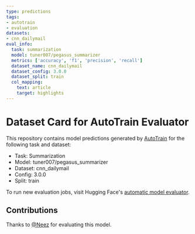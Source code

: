 ```yaml
---
type: predictions
tags:
- autotrain
- evaluation
datasets:
- cnn_dailymail
eval_info:
  task: summarization
  model: tuner007/pegasus_summarizer
  metrics: ['accuracy', 'f1', 'precision', 'recall']
  dataset_name: cnn_dailymail
  dataset_config: 3.0.0
  dataset_split: train
  col_mapping:
    text: article
    target: highlights
---
```

# Dataset Card for AutoTrain Evaluator

This repository contains model predictions generated by [AutoTrain](https://huggingface.co/autotrain) for the following task and dataset:

* Task: Summarization
* Model: tuner007/pegasus_summarizer
* Dataset: cnn_dailymail
* Config: 3.0.0
* Split: train

To run new evaluation jobs, visit Hugging Face's [automatic model evaluator](https://huggingface.co/spaces/autoevaluate/model-evaluator).

## Contributions

Thanks to [@Neez](https://huggingface.co/Neez) for evaluating this model.